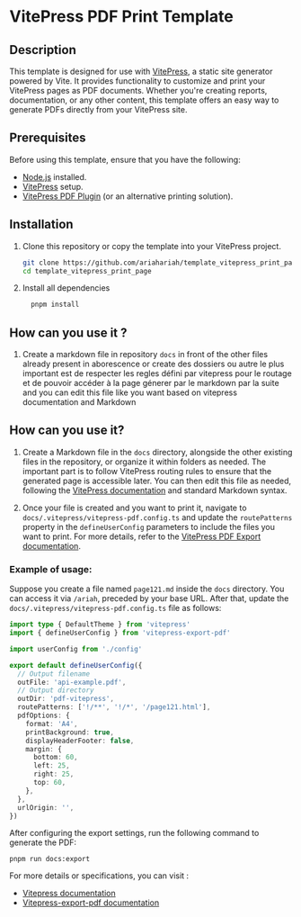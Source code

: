# VitePress PDF Print Template

## Description

This template is designed for use with [VitePress](https://vitepress.vuejs.org/), a static site generator powered by Vite. It provides functionality to customize and print your VitePress pages as PDF documents. Whether you're creating reports, documentation, or any other content, this template offers an easy way to generate PDFs directly from your VitePress site.


## Prerequisites

Before using this template, ensure that you have the following:

- [Node.js](https://nodejs.org/) installed.
- [VitePress](https://vitepress.vuejs.org/) setup.
- [VitePress PDF Plugin](https://github.com/your-repo) (or an alternative printing solution).

## Installation 

1. Clone this repository or copy the template into your VitePress project.
   ```sh
   git clone https://github.com/ariahariah/template_vitepress_print_page.git
   cd template_vitepress_print_page
   ```
2. Install all dependencies

   ```sh
     pnpm install
   ```
## How can you use it ?

1. Create a markdown file in repository `docs` in front of the other files already present in aborescence or create des dossiers ou autre le plus important est de respecter les regles défini par vitepress pour le routage et de pouvoir accéder à la page génerer par le markdown par la suite and you can edit this file like you want based on vitepress documentation and Markdown 
## How can you use it?

1. Create a Markdown file in the `docs` directory, alongside the other existing files in the repository, or organize it within folders as needed. The important part is to follow VitePress routing rules to ensure that the generated page is accessible later. You can then edit this file as needed, following the [VitePress documentation](https://vitepress.dev/) and standard Markdown syntax.

2. Once your file is created and you want to print it, navigate to `docs/.vitepress/vitepress-pdf.config.ts` and update the `routePatterns` property in the `defineUserConfig` parameters to include the files you want to print. For more details, refer to the [VitePress PDF Export documentation](https://github.com/condorheroblog/vitepress-export-pdf).

### Example of usage:

Suppose you create a file named `page121.md` inside the `docs` directory. You can access it via `/ariah`, preceded by your base URL. After that, update the `docs/.vitepress/vitepress-pdf.config.ts` file as follows:

```ts
import type { DefaultTheme } from 'vitepress'
import { defineUserConfig } from 'vitepress-export-pdf'

import userConfig from './config'

export default defineUserConfig({
  // Output filename
  outFile: 'api-example.pdf',
  // Output directory
  outDir: 'pdf-vitepress',
  routePatterns: ['!/**', '!/*', '/page121.html'], 
  pdfOptions: {
    format: 'A4',
    printBackground: true,
    displayHeaderFooter: false,
    margin: {
      bottom: 60,
      left: 25,
      right: 25,
      top: 60,
    },
  },
  urlOrigin: '',
})
```

After configuring the export settings, run the following command to generate the PDF:

```
pnpm run docs:export
```

For more details or specifications, you can visit : 
- [Vitepress documentation](https://vitepress.dev/)
- [Vitepress-export-pdf documentation](https://github.com/condorheroblog/vitepress-export-pdf)